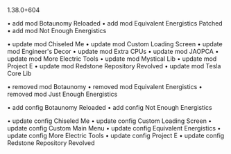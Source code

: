 1.38.0+604

• add mod Botaunomy Reloaded
• add mod Equivalent Energistics Patched
• add mod Not Enough Energistics

• update mod Chiseled Me
• update mod Custom Loading Screen
• update mod Engineer's Decor
• update mod Extra CPUs
• update mod JAOPCA
• update mod More Electric Tools
• update mod Mystical Lib
• update mod Project E
• update mod Redstone Repository Revolved
• update mod Tesla Core Lib

• removed mod Botaunomy
• removed mod Equivalent Energistics
• removed mod Just Enough Energistics

• add config Botaunomy Reloaded
• add config Not Enough Energistics

• update config Chiseled Me
• update config Custom Loading Screen
• update config Custom Main Menu
• update config Equivalent Energistics
• update config More Electric Tools
• update config Project E
• update config Redstone Repository Revolved

